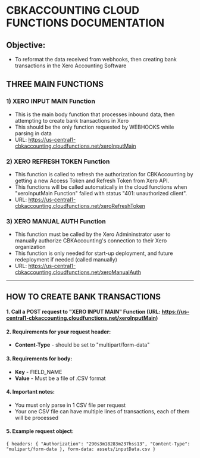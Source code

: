 
# **CBKACCOUNTING CLOUD FUNCTIONS DOCUMENTATION**

## **Objective:**

- To reformat the data received from webhooks, then creating bank transactions in the Xero Accounting Software

## **THREE MAIN FUNCTIONS**

### 1) XERO INPUT MAIN Function
- This is the main body function that processes inbound data, then attempting to create bank transactions in Xero 
- This should be the only function requested by WEBHOOKS while parsing in data
- URL: https://us-central1-cbkaccounting.cloudfunctions.net/xeroInputMain

### 2) XERO REFRESH TOKEN Function
- This function is called to refresh the authorization for CBKAccounting by getting a new Access Token and Refresh Token from Xero API.
- This functions will be called automatically in the cloud functions when "xeroInputMain Function" failed with status "401: unauthorized client".
- URL: https://us-central1-cbkaccounting.cloudfunctions.net/xeroRefreshToken

### 3) XERO MANUAL AUTH Function
- This function must be called by the Xero Admininstrator user to manually authorize CBKAccounting's connection to their Xero organization
- This function is only needed for start-up deployment, and future redeployment if needed (called manually)
- URL: https://us-central1-cbkaccounting.cloudfunctions.net/xeroManualAuth

-----

## **HOW TO CREATE BANK TRANSACTIONS**

#### 1. Call a POST request to "XERO INPUT MAIN" Function (URL: https://us-central1-cbkaccounting.cloudfunctions.net/xeroInputMain)
#### 2. Requirements for your request header:
<!-- - **Authorization** - parse in the CHUMBAKA_SECRET_KEY -->
- **Content-Type** - should be set to "multipart/form-data"

#### 3. Requirements for body:
- **Key** - FIELD_NAME
- **Value** - Must be a file of .CSV format

#### 4. Important notes:
- You must only parse in 1 CSV file per request
- Your one CSV file can have multiple lines of transactions, each of them will be processed

#### 5. Example request object:
`{
    headers: {
    "Authorization": "290s3m18283m237hss13",
    "Content-Type": "mulipart/form-data
},
form-data: assets/inputData.csv
}`